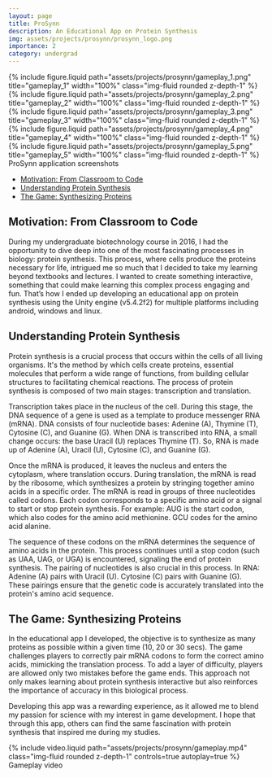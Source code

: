 ```yaml
---
layout: page
title: ProSynn
description: An Educational App on Protein Synthesis
img: assets/projects/prosynn/prosynn_logo.png
importance: 2
category: undergrad
---
```


<div class="row justify-content-md-center">
    <div class="col-sm-2">
            {% include figure.liquid path="assets/projects/prosynn/gameplay_1.png" title="gameplay_1" width="100%" class="img-fluid rounded z-depth-1" %}
    </div>
    <div class="col-sm-2">
            {% include figure.liquid path="assets/projects/prosynn/gameplay_2.png" title="gameplay_2" width="100%" class="img-fluid rounded z-depth-1" %}
    </div>
    <div class="col-sm-2">
            {% include figure.liquid path="assets/projects/prosynn/gameplay_3.png" title="gameplay_3" width="100%" class="img-fluid rounded z-depth-1" %}
    </div>
    <div class="col-sm-2">
            {% include figure.liquid path="assets/projects/prosynn/gameplay_4.png" title="gameplay_4" width="100%" class="img-fluid rounded z-depth-1" %}
    </div>
    <div class="col-sm-2">
            {% include figure.liquid path="assets/projects/prosynn/gameplay_5.png" title="gameplay_5" width="100%" class="img-fluid rounded z-depth-1" %}
    </div>
    <div class="caption">ProSynn application screenshots</div>
</div>

- [Motivation: From Classroom to Code](#motivation-from-classroom-to-code)
- [Understanding Protein Synthesis](#understanding-protein-synthesis)
- [The Game: Synthesizing Proteins](#the-game-synthesizing-proteins)

## Motivation: From Classroom to Code

During my undergraduate biotechnology course in 2016, I had the opportunity to dive
deep into one of the most fascinating processes in biology: protein synthesis.
This process, where cells produce the proteins necessary for life, intrigued me
so much that I decided to take my learning beyond textbooks and lectures. I
wanted to create something interactive, something that could make learning this
complex process engaging and fun. That’s how I ended up developing an
educational app on protein synthesis using the Unity engine (v5.4.2f2) for multiple
platforms including android, windows and linux.

## Understanding Protein Synthesis

Protein synthesis is a crucial process that occurs within the cells of all
living organisms. It's the method by which cells create proteins, essential
molecules that perform a wide range of functions, from building cellular
structures to facilitating chemical reactions. The process of protein synthesis
is composed of two main stages: transcription and translation.

Transcription takes place in the nucleus of the cell. During this stage, the
DNA sequence of a gene is used as a template to produce messenger RNA (mRNA).
DNA consists of four nucleotide bases: Adenine (A), Thymine (T), Cytosine (C),
and Guanine (G). When DNA is transcribed into RNA, a small change occurs: the
base Uracil (U) replaces Thymine (T). So, RNA is made up of Adenine (A), Uracil
(U), Cytosine (C), and Guanine (G).

Once the mRNA is produced, it leaves the nucleus and enters the cytoplasm,
where translation occurs. During translation, the mRNA is read by the ribosome,
which synthesizes a protein by stringing together amino acids in a specific
order. The mRNA is read in groups of three nucleotides called codons. Each
codon corresponds to a specific amino acid or a signal to start or stop protein
synthesis. For example: AUG is the start codon, which also codes for the amino
acid methionine. GCU codes for the amino acid alanine.

The sequence of these codons on the mRNA determines the sequence of amino acids
in the protein. This process continues until a stop codon (such as UAA, UAG, or
UGA) is encountered, signaling the end of protein synthesis. The pairing of
nucleotides is also crucial in this process. In RNA: Adenine (A) pairs with
Uracil (U). Cytosine (C) pairs with Guanine (G). These pairings ensure that the
genetic code is accurately translated into the protein's amino acid sequence.

## The Game: Synthesizing Proteins

In the educational app I developed, the objective is to synthesize as many
proteins as possible within a given time (10, 20 or 30 secs). The game
challenges players to correctly pair mRNA codons to form the correct amino
acids, mimicking the translation process. To add a layer of difficulty, players
are allowed only two mistakes before the game ends. This approach not only
makes learning about protein synthesis interactive but also reinforces the
importance of accuracy in this biological process.

Developing this app was a rewarding experience, as it allowed me to blend my
passion for science with my interest in game development. I hope that through
this app, others can find the same fascination with protein synthesis that
inspired me during my studies.

<div class="row justify-content-md-center">
    <div class="col-sm-4">
        {% include video.liquid path="assets/projects/prosynn/gameplay.mp4" class="img-fluid rounded z-depth-1" controls=true autoplay=true %}
        <div class="caption"> Gameplay video </div>
    </div>
</div>
